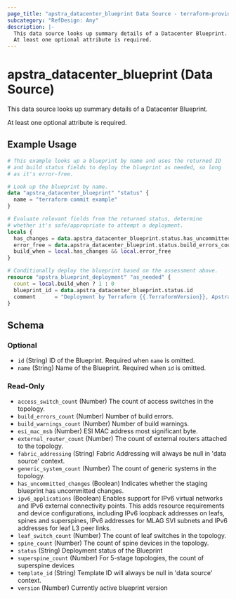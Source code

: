 ```yaml
---
page_title: "apstra_datacenter_blueprint Data Source - terraform-provider-apstra"
subcategory: "RefDesign: Any"
description: |-
  This data source looks up summary details of a Datacenter Blueprint.
  At least one optional attribute is required.
---
```


# apstra_datacenter_blueprint (Data Source)

This data source looks up summary details of a Datacenter Blueprint.

At least one optional attribute is required.


## Example Usage

```terraform
# This example looks up a blueprint by name and uses the returned ID
# and build status fields to deploy the blueprint as needed, so long
# as it's error-free.

# Look up the blueprint by name.
data "apstra_datacenter_blueprint" "status" {
  name = "terraform commit example"
}

# Evaluate relevant fields from the returned status, determine
# whether it's safe/appropriate to attempt a deployment.
locals {
  has_changes = data.apstra_datacenter_blueprint.status.has_uncommitted_changes
  error_free = data.apstra_datacenter_blueprint.status.build_errors_count == 0
  build_when = local.has_changes && local.error_free
}

# Conditionally deploy the blueprint based on the assessment above.
resource "apstra_blueprint_deployment" "as_needed" {
  count = local.build_when ? 1 : 0
  blueprint_id = data.apstra_datacenter_blueprint.status.id
  comment      = "Deployment by Terraform {{.TerraformVersion}}, Apstra provider {{.ProviderVersion}}, User $USER."
}
```

<!-- schema generated by tfplugindocs -->
## Schema

### Optional

- `id` (String) ID of the Blueprint. Required when `name` is omitted.
- `name` (String) Name of the Blueprint. Required when `id` is omitted.

### Read-Only

- `access_switch_count` (Number) The count of access switches in the topology.
- `build_errors_count` (Number) Number of build errors.
- `build_warnings_count` (Number) Number of build warnings.
- `esi_mac_msb` (Number) ESI MAC address most significant byte.
- `external_router_count` (Number) The count of external routers attached to the topology.
- `fabric_addressing` (String) Fabric Addressing will always be null in 'data source' context.
- `generic_system_count` (Number) The count of generic systems in the topology.
- `has_uncommitted_changes` (Boolean) Indicates whether the staging blueprint has uncommitted changes.
- `ipv6_applications` (Boolean) Enables support for IPv6 virtual networks and IPv6 external connectivity points. This adds resource requirements and device configurations, including IPv6 loopback addresses on leafs, spines and superspines, IPv6 addresses for MLAG SVI subnets and IPv6 addresses for leaf L3 peer links.
- `leaf_switch_count` (Number) The count of leaf switches in the topology.
- `spine_count` (Number) The count of spine devices in the topology.
- `status` (String) Deployment status of the Blueprint
- `superspine_count` (Number) For 5-stage topologies, the count of superspine devices
- `template_id` (String) Template ID will always be null in 'data source' context.
- `version` (Number) Currently active blueprint version
